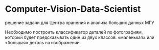 # Computer-Vision-Data-Scientist
решение задачи для Центра хранения и анализа больших данных МГУ

Необходимо построить классификатор деталей по фотографиям, который будет предсказывать один из двух классов: «маленькая» или «большая» деталь на изображении.
